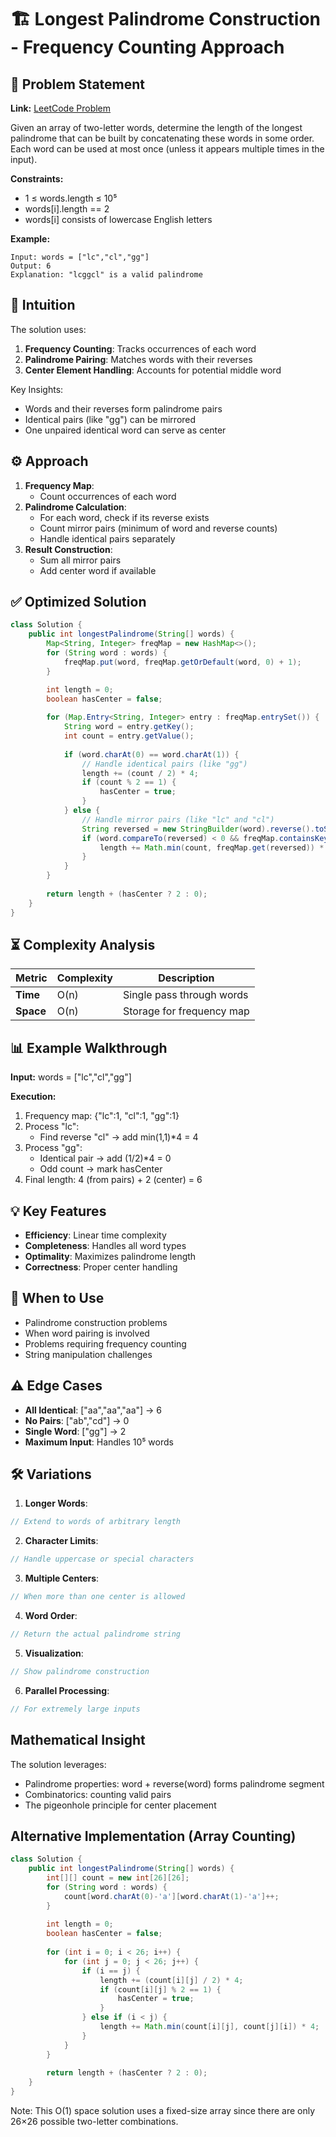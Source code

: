 # 🏗️ Longest Palindrome Construction - Frequency Counting Approach

## 📜 Problem Statement
**Link:** [LeetCode Problem](https://leetcode.com/problems/longest-palindrome-by-concatenating-two-letter-words/description/)

Given an array of two-letter words, determine the length of the longest palindrome that can be built by concatenating these words in some order. Each word can be used at most once (unless it appears multiple times in the input).

**Constraints:**
- 1 ≤ words.length ≤ 10⁵
- words[i].length == 2
- words[i] consists of lowercase English letters

**Example:**
```text
Input: words = ["lc","cl","gg"]
Output: 6
Explanation: "lcggcl" is a valid palindrome
```

## 🧠 Intuition
The solution uses:
1. **Frequency Counting**: Tracks occurrences of each word
2. **Palindrome Pairing**: Matches words with their reverses
3. **Center Element Handling**: Accounts for potential middle word

Key Insights:
- Words and their reverses form palindrome pairs
- Identical pairs (like "gg") can be mirrored
- One unpaired identical word can serve as center

## ⚙️ Approach
1. **Frequency Map**:
   - Count occurrences of each word
2. **Palindrome Calculation**:
   - For each word, check if its reverse exists
   - Count mirror pairs (minimum of word and reverse counts)
   - Handle identical pairs separately
3. **Result Construction**:
   - Sum all mirror pairs
   - Add center word if available

## ✅ Optimized Solution
```java
class Solution {
    public int longestPalindrome(String[] words) {
        Map<String, Integer> freqMap = new HashMap<>();
        for (String word : words) {
            freqMap.put(word, freqMap.getOrDefault(word, 0) + 1);
        }

        int length = 0;
        boolean hasCenter = false;
        
        for (Map.Entry<String, Integer> entry : freqMap.entrySet()) {
            String word = entry.getKey();
            int count = entry.getValue();
            
            if (word.charAt(0) == word.charAt(1)) {
                // Handle identical pairs (like "gg")
                length += (count / 2) * 4;
                if (count % 2 == 1) {
                    hasCenter = true;
                }
            } else {
                // Handle mirror pairs (like "lc" and "cl")
                String reversed = new StringBuilder(word).reverse().toString();
                if (word.compareTo(reversed) < 0 && freqMap.containsKey(reversed)) {
                    length += Math.min(count, freqMap.get(reversed)) * 4;
                }
            }
        }
        
        return length + (hasCenter ? 2 : 0);
    }
}
```

## ⏳ Complexity Analysis
| Metric          | Complexity | Description |
|-----------------|------------|-------------|
| **Time**        | O(n)       | Single pass through words |
| **Space**       | O(n)       | Storage for frequency map |

## 📊 Example Walkthrough
**Input:** words = ["lc","cl","gg"]

**Execution:**
1. Frequency map: {"lc":1, "cl":1, "gg":1}
2. Process "lc":
   - Find reverse "cl" → add min(1,1)*4 = 4
3. Process "gg":
   - Identical pair → add (1/2)*4 = 0
   - Odd count → mark hasCenter
4. Final length: 4 (from pairs) + 2 (center) = 6

## 💡 Key Features
- **Efficiency**: Linear time complexity
- **Completeness**: Handles all word types
- **Optimality**: Maximizes palindrome length
- **Correctness**: Proper center handling

## 🚀 When to Use
- Palindrome construction problems
- When word pairing is involved
- Problems requiring frequency counting
- String manipulation challenges

## ⚠️ Edge Cases
- **All Identical**: ["aa","aa","aa"] → 6
- **No Pairs**: ["ab","cd"] → 0
- **Single Word**: ["gg"] → 2
- **Maximum Input**: Handles 10⁵ words

## 🛠 Variations
1. **Longer Words**:
```java
// Extend to words of arbitrary length
```

2. **Character Limits**:
```java
// Handle uppercase or special characters
```

3. **Multiple Centers**:
```java
// When more than one center is allowed
```

4. **Word Order**:
```java
// Return the actual palindrome string
```

5. **Visualization**:
```java
// Show palindrome construction
```

6. **Parallel Processing**:
```java
// For extremely large inputs
```

## Mathematical Insight
The solution leverages:
- Palindrome properties: word + reverse(word) forms palindrome segment
- Combinatorics: counting valid pairs
- The pigeonhole principle for center placement

## Alternative Implementation (Array Counting)
```java
class Solution {
    public int longestPalindrome(String[] words) {
        int[][] count = new int[26][26];
        for (String word : words) {
            count[word.charAt(0)-'a'][word.charAt(1)-'a']++;
        }
        
        int length = 0;
        boolean hasCenter = false;
        
        for (int i = 0; i < 26; i++) {
            for (int j = 0; j < 26; j++) {
                if (i == j) {
                    length += (count[i][j] / 2) * 4;
                    if (count[i][j] % 2 == 1) {
                        hasCenter = true;
                    }
                } else if (i < j) {
                    length += Math.min(count[i][j], count[j][i]) * 4;
                }
            }
        }
        
        return length + (hasCenter ? 2 : 0);
    }
}
```
Note: This O(1) space solution uses a fixed-size array since there are only 26×26 possible two-letter combinations.
